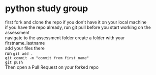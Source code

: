 # python study group
 first fork and clone the repo if you don't have it on your local machine <br>
 if you have the repo already, run git pull before you start working on the assessment <br>
 navigate to the assessment folder create a folder with your firstname_lastname <br>
 add your files there <br>
 run ```git add . ```<br>
 ```git commit -m "commit from first_name" ```<br>
 ```git push ``` <br>
 Then open a Pull Request on your forked repo
